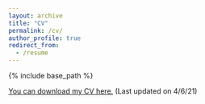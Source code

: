 ```yaml
---
layout: archive
title: "CV"
permalink: /cv/
author_profile: true
redirect_from:
  - /resume
---
```


{% include base_path %}

[You can download my CV here.](/assets/AndrewMarderstein_CV.pdf) (Last updated on 4/6/21)
